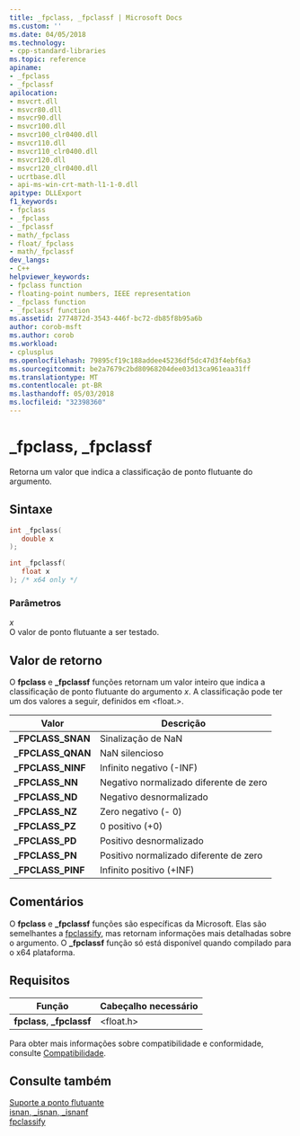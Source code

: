 ```yaml
---
title: _fpclass, _fpclassf | Microsoft Docs
ms.custom: ''
ms.date: 04/05/2018
ms.technology:
- cpp-standard-libraries
ms.topic: reference
apiname:
- _fpclass
- _fpclassf
apilocation:
- msvcrt.dll
- msvcr80.dll
- msvcr90.dll
- msvcr100.dll
- msvcr100_clr0400.dll
- msvcr110.dll
- msvcr110_clr0400.dll
- msvcr120.dll
- msvcr120_clr0400.dll
- ucrtbase.dll
- api-ms-win-crt-math-l1-1-0.dll
apitype: DLLExport
f1_keywords:
- fpclass
- _fpclass
- _fpclassf
- math/_fpclass
- float/_fpclass
- math/_fpclassf
dev_langs:
- C++
helpviewer_keywords:
- fpclass function
- floating-point numbers, IEEE representation
- _fpclass function
- _fpclassf function
ms.assetid: 2774872d-3543-446f-bc72-db85f8b95a6b
author: corob-msft
ms.author: corob
ms.workload:
- cplusplus
ms.openlocfilehash: 79895cf19c188addee45236df5dc47d3f4ebf6a3
ms.sourcegitcommit: be2a7679c2bd80968204dee03d13ca961eaa31ff
ms.translationtype: MT
ms.contentlocale: pt-BR
ms.lasthandoff: 05/03/2018
ms.locfileid: "32398360"
---
```

# <a name="fpclass-fpclassf"></a>_fpclass, _fpclassf

Retorna um valor que indica a classificação de ponto flutuante do argumento.

## <a name="syntax"></a>Sintaxe

```C
int _fpclass(
   double x
);

int _fpclassf(
   float x
); /* x64 only */
```

### <a name="parameters"></a>Parâmetros

*x*<br/>
O valor de ponto flutuante a ser testado.

## <a name="return-value"></a>Valor de retorno

O **fpclass** e **_fpclassf** funções retornam um valor inteiro que indica a classificação de ponto flutuante do argumento *x*. A classificação pode ter um dos valores a seguir, definidos em \<float.>.

|Valor|Descrição|
|-----------|-----------------|
|**_FPCLASS_SNAN**|Sinalização de NaN|
|**_FPCLASS_QNAN**|NaN silencioso|
|**_FPCLASS_NINF**|Infinito negativo (-INF)|
|**_FPCLASS_NN**|Negativo normalizado diferente de zero|
|**_FPCLASS_ND**|Negativo desnormalizado|
|**_FPCLASS_NZ**|Zero negativo (- 0)|
|**_FPCLASS_PZ**|0 positivo (+0)|
|**_FPCLASS_PD**|Positivo desnormalizado|
|**_FPCLASS_PN**|Positivo normalizado diferente de zero|
|**_FPCLASS_PINF**|Infinito positivo (+INF)|

## <a name="remarks"></a>Comentários

O **fpclass** e **_fpclassf** funções são específicas da Microsoft. Elas são semelhantes a [fpclassify](fpclassify.md), mas retornam informações mais detalhadas sobre o argumento. O **_fpclassf** função só está disponível quando compilado para o x64 plataforma.

## <a name="requirements"></a>Requisitos

|Função|Cabeçalho necessário|
|--------------|---------------------|
|**fpclass**, **_fpclassf**|\<float.h>|

Para obter mais informações sobre compatibilidade e conformidade, consulte [Compatibilidade](../../c-runtime-library/compatibility.md).

## <a name="see-also"></a>Consulte também

[Suporte a ponto flutuante](../../c-runtime-library/floating-point-support.md)<br/>
[isnan, _isnan, _isnanf](isnan-isnan-isnanf.md)<br/>
[fpclassify](fpclassify.md)<br/>